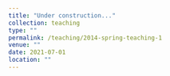 ```yaml
---
title: "Under construction..."
collection: teaching
type: ""
permalink: /teaching/2014-spring-teaching-1
venue: ""
date: 2021-07-01
location: ""
---
```

